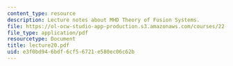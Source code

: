```yaml
---
content_type: resource
description: Lecture notes about MHD Theory of Fusion Systems.
file: https://ol-ocw-studio-app-production.s3.amazonaws.com/courses/22-615-mhd-theory-of-fusion-systems-spring-2007/e3f0bd946bdf6cf56721e580ec06c62b_lecture20.pdf
file_type: application/pdf
resourcetype: Document
title: lecture20.pdf
uid: e3f0bd94-6bdf-6cf5-6721-e580ec06c62b
---
```

